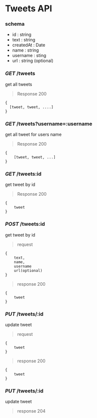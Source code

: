 # Tweets API

### schema

+ id : string
+ text : string
+ createdAt : Date
+ name : string
+ username : sting
+ url : string (optional)


### *GET* /tweets
get all tweets

> Response 200

```
{
  [tweet, tweet, ....]
}
```
### *GET* /tweets?username=:username
get all tweet for users name
> Response 200

```
{
    [tweet, tweet, ...]
}
```

### *GET* /tweets:id
get tweet by id
> Response 200

```
{
    tweet
}
```

### *POST* /tweets:id
get tweet by id
> request

```
{
    text,
    name,
    username
    url(optional)
}
```

> response 200

```
{
    tweet
}
```

### *PUT* /tweets/:id
update tweet
> request

```
{
    tweet
}
```
> response 200

```
{
    tweet
}
```

### *PUT* /tweets/:id
update tweet

> response 204



























